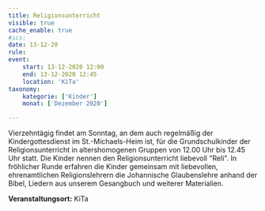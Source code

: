 ```yaml
---
title: Religionsunterricht
visible: true
cache_enable: true
#ics: 
date: 13-12-20
rule: 
event:
	start: 13-12-2020 12:00
	end: 13-12-2020 12:45
	location: 'KiTa'
taxonomy:
	kategorie: ['Kinder']
	monat: ['Dezember 2020']

---
```

Vierzehntägig findet am Sonntag, an dem auch regelmäßig der Kindergottesdienst im St.-Michaels-Heim ist, für die Grundschulkinder der Religionsunterricht in altershomogenen Gruppen von 12.00 Uhr bis 12.45 Uhr statt. Die Kinder nennen den Religionsunterricht liebevoll "Reli". In fröhlicher Runde erfahren die Kinder gemeinsam mit liebevollen, ehrenamtlichen Religionslehrern die Johannische Glaubenslehre anhand der Bibel, Liedern aus unserem Gesangbuch und weiterer Materialien.



**Veranstaltungsort:** KiTa

